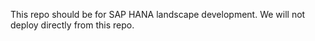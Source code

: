 This repo should be for SAP HANA landscape development.  We will not deploy directly from this repo.
